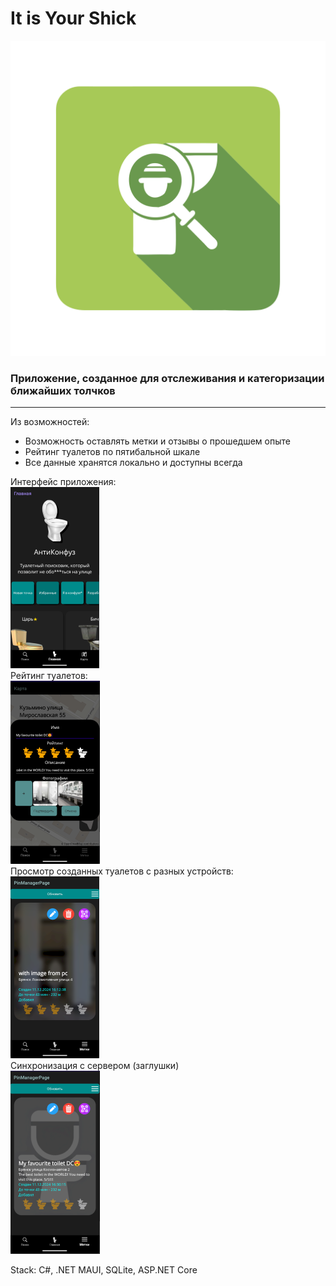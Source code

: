 
# It is Your Shick

![logo](MFASeekerApp/Images/logo.png)

### Приложение, созданное для отслеживания и категоризации ближайших толчков
---
Из возможностей:

* Возможность оставлять метки и отзывы о прошедшем опыте
* Рейтинг туалетов по пятибальной шкале
* Все данные хранятся локально и доступны всегда

Интерфейс приложения:<br>
![preview](MFASeekerApp/Images/preview.png)<br>
Рейтинг туалетов:<br>
![rating](MFASeekerApp/Images/rating.png)<br>
Просмотр созданных туалетов с разных устройств:<br>
![withimg](MFASeekerApp/Images/withimg.png)<br>
Синхронизация с сервером (заглушки)<br>
![withoutimg](MFASeekerApp/Images/withoutimage.png)<br>

Stack: C#, .NET MAUI, SQLite, ASP.NET Core


